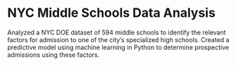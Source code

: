 # NYC Middle Schools Data Analysis
 Analyzed a NYC DOE dataset of 594 middle schools to identify the relevant factors for admission to one of the city’s specialized high schools. Created a predictive model using machine learning in Python to determine prospective admissions using these factors.
